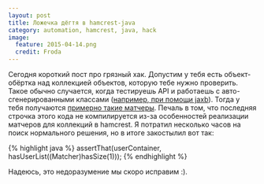 ```yaml
---
layout: post
title: Ложечка дёгтя в hamcrest-java
category: automation, hamcrest, java, hack
image: 
  feature: 2015-04-14.png
  credit: Froda
---
```


Сегодня короткий пост про грязный хак. Допустим у тебя есть объект-обёртка над коллекцией объектов, которую тебе нужно проверить. Такое обычно случается, когда тестируешь API и работаешь с авто-сгенерированными классами ([например, при помощи jaxb](http://artkoshelev.github.io/posts/jaxb-part-2/)). Тогда у тебя получаются [примерно такие матчеры](https://gist.github.com/artkoshelev/1425e8f55cf583464529). Печаль в том, что последняя строчка этого кода не компилируется из-за особенностей реализации матчеров для коллекций в hamcrest. Я потратил несколько часов на поиск нормального решения, но в итоге закостылил вот так:

{% highlight java %}
assertThat(userContainer, hasUserList((Matcher)hasSize(1)));
{% endhighlight %}

Надеюсь, это недоразумение мы скоро исправим :).
